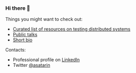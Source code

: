 ### Hi there 👋


Things you might want to check out:
- [Curated list of resources on testing distributed systems](https://asatarin.github.io/testing-distributed-systems/)
- [Public talks](https://asatarin.github.io/talks/)
- [Short bio](https://asatarin.github.io/about)

Contacts:
- Professional profile on [LinkedIn](https://www.linkedin.com/in/asatarin/)
- Twitter [@asatarin](https://twitter.com/asatarin)

